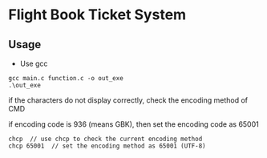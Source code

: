 # Flight Book Ticket System

## Usage
- Use gcc
```
gcc main.c function.c -o out_exe
.\out_exe
```
if the characters do not display correctly, check the encoding method of CMD

if encoding code is 936 (means GBK), then set the encoding code as 65001

```
chcp  // use chcp to check the current encoding method
chcp 65001  // set the encoding method as 65001 (UTF-8)
```

